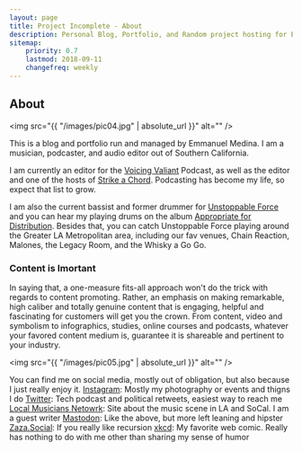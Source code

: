 ```yaml
---
layout: page
title: Project Incomplete - About
description: Personal Blog, Portfolio, and Random project hosting for Emmanuel Medina
sitemap:
    priority: 0.7
    lastmod: 2018-09-11
    changefreq: weekly
---
```

## About

<span class="image left"><img src="{{ "/images/pic04.jpg" | absolute_url }}" alt="" /></span>

This is a blog and portfolio run and managed by Emmanuel Medina. I am a musician, podcaster, and audio editor out of Southern California.

I am currently an editor for the [Voicing Valiant](anchor.fm/voicingvaliant) Podcast, as well as the editor and one of the hosts of [Strike a Chord](https://localmusicnet.wordpress.com/strike-a-chord/). Podcasting has become my life, so expect that list to grow.

I am also the current bassist and former drummer for [Unstoppable Force](unstoppableforce.band) and you can hear my playing drums on the album [Appropriate for Distribution](https://open.spotify.com/album/5XHoS0RDHw5M5Bl8pMIZ07?si=JZvXcc3URuKIJ7dSWK_7qg). Besides that, you can catch Unstoppable Force playing around the Greater LA Metropolitan area, including our fav venues, Chain Reaction, Malones, the Legacy Room, and the Whisky a Go Go.



### Content is Imortant
<div class="box">
  <p>
  In saying that, a one-measure fits-all approach won't do the trick with regards to content promoting. Rather, an emphasis on making remarkable, high caliber and totally genuine content that is engaging, helpful and fascinating for customers will get you the crown. From content, video and symbolism to infographics, studies, online courses and podcasts, whatever your favored content medium is, guarantee it is shareable and pertinent to your industry.
  </p>
</div>

<span class="image left"><img src="{{ "/images/pic05.jpg" | absolute_url }}" alt="" /></span>

You can find me on social media, mostly out of obligation, but also because I just really enjoy it. 
[Instagram](https://www.instagram.com/zazathebassist/): Mostly my photography or events and thigns I do
[Twitter](https://twitter.com/zazathebassist): Tech podcast and political retweets, easiest way to reach me
[Local Musicians Netowrk](https://localmusicnet.wordpress.com/): Site about the music scene in LA and SoCal. I am a guest writer
[Mastodon](https://ohnomy.rocks/@zaza): Like the above, but more left leaning and hipster
[Zaza.Social](http://zaza.social): If you really like recursion
[xkcd](): My favorite web comic. Really has nothing to do with me other than sharing my sense of humor